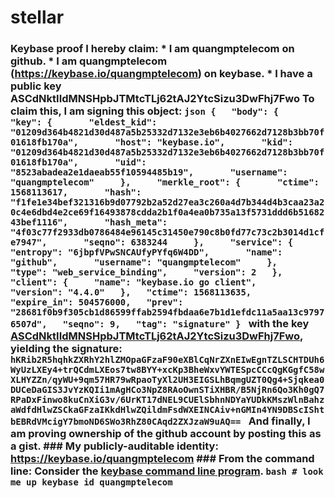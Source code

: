 # stellar
### Keybase proof  I hereby claim:    * I am quangmptelecom on github.   * I am quangmptelecom (https://keybase.io/quangmptelecom) on keybase.   * I have a public key ASCdNktIIdMNSHpbJTMtcTLj62tAJ2YtcSizu3DwFhj7Fwo  To claim this, I am signing this object:  ```json {   "body": {     "key": {       "eldest_kid": "01209d364b4821d30d487a5b25332d7132e3eb6b4027662d7128b3bb70f01618fb170a",       "host": "keybase.io",       "kid": "01209d364b4821d30d487a5b25332d7132e3eb6b4027662d7128b3bb70f01618fb170a",       "uid": "8523abadea2e1daeab55f10594485b19",       "username": "quangmptelecom"     },     "merkle_root": {       "ctime": 1568113617,       "hash": "f1fe1e34bef321316b9d07792b2a52d27ea3c260a4d7b344d4b3caa23a20c4e6dbd4e2ce69f16493878cdda2b1f0a4ea0b735a13f5731ddd6b5168243bef1116",       "hash_meta": "4f03c77f2933db0786484e96145c31450e790c8b0fd77c73c2b3014d1cfe7947",       "seqno": 6383244     },     "service": {       "entropy": "6jbpfVPwSNCAUfyPYfq6W4DD",       "name": "github",       "username": "quangmptelecom"     },     "type": "web_service_binding",     "version": 2   },   "client": {     "name": "keybase.io go client",     "version": "4.4.0"   },   "ctime": 1568113635,   "expire_in": 504576000,   "prev": "28681f0b9f305cb1d86599ffab2594fbdaa6e7b1d1efdc11a5aa13c97976507d",   "seqno": 9,   "tag": "signature" } ```  with the key [ASCdNktIIdMNSHpbJTMtcTLj62tAJ2YtcSizu3DwFhj7Fwo](https://keybase.io/quangmptelecom), yielding the signature:  ``` hKRib2R5hqhkZXRhY2hlZMOpaGFzaF90eXBlCqNrZXnEIwEgnTZLSCHTDUh6WyUzLXEy4+trQCdmLXEos7tw8BYY+xcKp3BheWxvYWTESpcCCcQgKGgfC58wXLHYZZn/qyWU+9qm57HR79wRpaoTyXl2UH3EIGSLhBqmgUZT0Qg4+Sjqkea0DUCeDaGIS3JvYzKQIi1mAgHCo3NpZ8RAoOwnSTiXHBR/B5NjRn6Qo3Kh0gQ7RPaDxFinwo8kuCnXiG3v/6UrKT17dNEL9CUElSbhnNDYaYUDkKMszWlnBahzaWdfdHlwZSCkaGFzaIKkdHlwZQildmFsdWXEINCAiv+nGMIn4YN9DBScIShtbEBRdVMcigY7bmoND6SWo3RhZ80CAqd2ZXJzaW9uAQ==  ```  And finally, I am proving ownership of the github account by posting this as a gist.  ### My publicly-auditable identity:  https://keybase.io/quangmptelecom  ### From the command line:  Consider the [keybase command line program](https://keybase.io/download).  ```bash # look me up keybase id quangmptelecom ```
